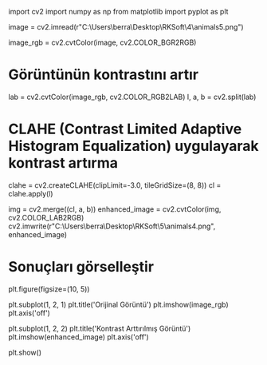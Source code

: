 import cv2
import numpy as np
from matplotlib import pyplot as plt


image = cv2.imread(r"C:\Users\berra\Desktop\RKSoft\4\animals5.png")


image_rgb = cv2.cvtColor(image, cv2.COLOR_BGR2RGB)

# Görüntünün kontrastını artır
lab = cv2.cvtColor(image_rgb, cv2.COLOR_RGB2LAB)
l, a, b = cv2.split(lab)

# CLAHE (Contrast Limited Adaptive Histogram Equalization) uygulayarak kontrast artırma
clahe = cv2.createCLAHE(clipLimit=-3.0, tileGridSize=(8, 8))
cl = clahe.apply(l)

img = cv2.merge((cl, a, b))
enhanced_image = cv2.cvtColor(img, cv2.COLOR_LAB2RGB)
cv2.imwrite(r"C:\Users\berra\Desktop\RKSoft\5\animals4.png", enhanced_image)
# Sonuçları görselleştir
plt.figure(figsize=(10, 5))

plt.subplot(1, 2, 1)
plt.title('Orijinal Görüntü')
plt.imshow(image_rgb)
plt.axis('off')

plt.subplot(1, 2, 2)
plt.title('Kontrast Arttırılmış Görüntü')
plt.imshow(enhanced_image)
plt.axis('off')

plt.show()
